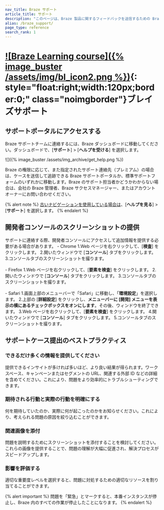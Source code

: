 ```yaml
---
nav_title: Braze サポート
article_title: サポート
description: "このページは、Braze 製品に関するフィードバックを送信するための Braze サポートポータルを見つけるのに役立ちます。このページには Braze のお客様のみがアクセスできます。"
alias: /braze_support/
page_type: reference
search_rank: 1
---
```


# [![Braze Learning course]({% image_buster /assets/img/bl_icon2.png %})](https://learning.braze.com/the-braze-support-portal/){: style="float:right;width:120px;border:0;" class="noimgborder"}ブレイズサポート

## サポートポータルにアクセスする

Braze サポートチームに連絡するには、Braze ダッシュボードに移動してください。ダッシュボードで、[**サポート**] > [**ヘルプを受ける**] を選択します。

![\]({% image_buster /assets/img_archive/get_help.png %})

Braze の権限に応じて、また指定されたサポート連絡先（プレミアム）の場合は、ケースを送信して追跡できる Braze サポートポータルか、標準サポートフォームのいずれかに移動します。Braze のサポート担当者かどうかわからない場合は、会社の Braze 管理者、Braze サクセスマネージャー、またはアカウントオーナーにお問い合わせください。

{% alert note %}
[古いナビゲーションを使用している場合は]({{site.baseurl}}/navigation)、[**ヘルプを見る**] > [**サポート**] を選択します。
{% endalert %}

## 開発者コンソールのスクリーンショットの提供

サポートに連絡する際、開発者コンソールにアクセスして追加情報を提供する必要がある場合があります。
\- Chrome
  1\.Web ページを右クリックして、[**検査**] をクリックします。
  2\.開いたウィンドウで [**コンソール**] タブをクリックします。
  3\.コンソールタブのスクリーンショットを撮ります。<br><br>
\- Firefox
  1\.Web ページを右クリックして、[**要素を検査**] をクリックします。
  2\.開いたウィンドウで [**コンソール**] タブをクリックします。
  3\.コンソールタブのスクリーンショットを撮ります。<br><br>
\- Safari
  1\.画面上部のメニューバーで「Safari」に移動し、「**環境設定**」を選択します。
  2\.上部の [**詳細設定**] をクリックし、**メニューバーに [開発] メニューを表示の横にあるチェックボックスをオンにします**。その後、ウィンドウを終了できます。
  3\.Web ページを右クリックして、[**要素を検査**] をクリックします。
  4\.開いたウィンドウで [**コンソール**] タブをクリックします。
  5\.コンソールタブのスクリーンショットを撮ります。

## サポートケース提出のベストプラクティス

### できるだけ多くの情報を提供してください

提供できるインサイトが多ければ多いほど、より良い結果が得られます。ワークスペース、キャンペーンまたはセグメントの URL、関連する外部 ID などの詳細を含めてください。これにより、問題をより効率的にトラブルシューティングできます。

### 期待される行動と実際の行動を明確にする

何を期待していたのか、実際に何が起こったのかをお知らせください。これにより、考えられる問題の原因を絞り込むことができます。

### 関連画像を添付

問題を説明するためにスクリーンショットを添付することを検討してください。これらの画像を提供することで、問題の理解が大幅に促進され、解決プロセスがスピードアップします。

### 影響を評価する

適切な重要度レベルを選択すると、問題に対処するための適切なリソースを割り当てることができます。 

{% alert important %}
問題を「緊急」とマークすると、本番インスタンスが停止し、Braze 内のすべての作業が停止したことになります。
{% endalert %}